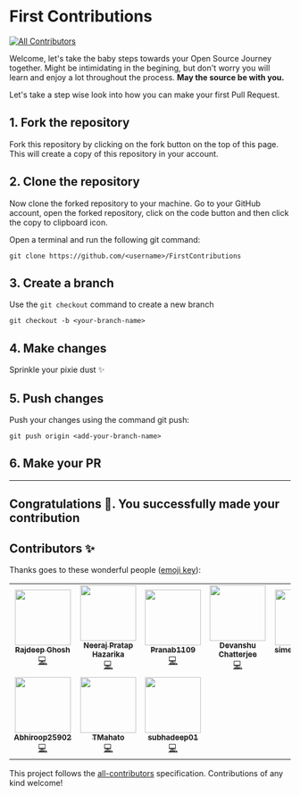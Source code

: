 # First Contributions
<!-- ALL-CONTRIBUTORS-BADGE:START - Do not remove or modify this section -->
[![All Contributors](https://img.shields.io/badge/all_contributors-10-orange.svg?style=flat-square)](#contributors-)
<!-- ALL-CONTRIBUTORS-BADGE:END -->

Welcome, let's take the baby steps towards your Open Source Journey together. Might be intimidating in the begining, but don't worry you will learn and enjoy a lot throughout the process. **May the source be with you.**

Let's take a step wise look into how you can make your first Pull Request.

## 1. Fork the repository

Fork this repository by clicking on the fork button on the top of this page. This will create a copy of this repository in your account.

## 2. Clone the repository

Now clone the forked repository to your machine. Go to your GitHub account, open the forked repository, click on the code button and then click the copy to clipboard icon.

Open a terminal and run the following git command:

```
git clone https://github.com/<username>/FirstContributions
```

## 3. Create a branch

Use the `git checkout` command to create a new branch

```
git checkout -b <your-branch-name>
```

## 4. Make changes

Sprinkle your pixie dust ✨

## 5. Push changes

Push your changes using the command git push:

```
git push origin <add-your-branch-name>
```

## 6. Make your PR

<hr>

<h2> Congratulations 🎉. You successfully made your contribution </h2>

## Contributors ✨

Thanks goes to these wonderful people ([emoji key](https://allcontributors.org/docs/en/emoji-key)):

<!-- ALL-CONTRIBUTORS-LIST:START - Do not remove or modify this section -->
<!-- prettier-ignore-start -->
<!-- markdownlint-disable -->
<table>
  <tr>
    <td align="center"><a href="https://www.linkedin.com/in/rajdeep-ghosh-b518bb1b1/"><img src="https://avatars.githubusercontent.com/u/58541505?v=4?s=100" width="100px;" alt=""/><br /><sub><b>Rajdeep Ghosh</b></sub></a><br /><a href="https://github.com/codeiiest-dev/FirstContributions/commits?author=Rajdeep-G" title="Code">💻</a></td>
    <td align="center"><a href="https://github.com/NeerajHazarika"><img src="https://avatars.githubusercontent.com/u/72177954?v=4?s=100" width="100px;" alt=""/><br /><sub><b>Neeraj Pratap Hazarika</b></sub></a><br /><a href="https://github.com/codeiiest-dev/FirstContributions/commits?author=NeerajHazarika" title="Code">💻</a></td>
    <td align="center"><a href="https://github.com/Pranab1109"><img src="https://avatars.githubusercontent.com/u/70249715?v=4?s=100" width="100px;" alt=""/><br /><sub><b>Pranab1109</b></sub></a><br /><a href="https://github.com/codeiiest-dev/FirstContributions/commits?author=Pranab1109" title="Code">💻</a></td>
    <td align="center"><a href="https://github.com/01-DC"><img src="https://avatars.githubusercontent.com/u/78012571?v=4?s=100" width="100px;" alt=""/><br /><sub><b>Devanshu Chatterjee</b></sub></a><br /><a href="https://github.com/codeiiest-dev/FirstContributions/commits?author=01-DC" title="Code">💻</a></td>
    <td align="center"><a href="https://github.com/simeetnayan81"><img src="https://avatars.githubusercontent.com/u/78461155?v=4?s=100" width="100px;" alt=""/><br /><sub><b>simeetnayan81</b></sub></a><br /><a href="https://github.com/codeiiest-dev/FirstContributions/commits?author=simeetnayan81" title="Code">💻</a></td>
    <td align="center"><a href="https://hrahul2605.netlify.app"><img src="https://avatars.githubusercontent.com/u/48245702?v=4?s=100" width="100px;" alt=""/><br /><sub><b>Rahul Halder</b></sub></a><br /><a href="https://github.com/codeiiest-dev/FirstContributions/commits?author=hrahul2605" title="Code">💻</a></td>
    <td align="center"><a href="https://github.com/RaunakGN2001"><img src="https://avatars.githubusercontent.com/u/74176824?v=4?s=100" width="100px;" alt=""/><br /><sub><b>Raunak Gayen</b></sub></a><br /><a href="https://github.com/codeiiest-dev/FirstContributions/commits?author=RaunakGN2001" title="Code">💻</a></td>
  </tr>
  <tr>
    <td align="center"><a href="https://github.com/Abhiroop25902"><img src="https://avatars.githubusercontent.com/u/69428539?v=4?s=100" width="100px;" alt=""/><br /><sub><b>Abhiroop25902</b></sub></a><br /><a href="https://github.com/codeiiest-dev/FirstContributions/commits?author=Abhiroop25902" title="Code">💻</a></td>
    <td align="center"><a href="https://github.com/TMahato"><img src="https://avatars.githubusercontent.com/u/80240317?v=4?s=100" width="100px;" alt=""/><br /><sub><b>TMahato</b></sub></a><br /><a href="https://github.com/codeiiest-dev/FirstContributions/commits?author=TMahato" title="Code">💻</a></td>
    <td align="center"><a href="https://github.com/subhadeep01"><img src="https://avatars.githubusercontent.com/u/76871085?v=4?s=100" width="100px;" alt=""/><br /><sub><b>subhadeep01</b></sub></a><br /><a href="https://github.com/codeiiest-dev/FirstContributions/commits?author=subhadeep01" title="Code">💻</a></td>
  </tr>
</table>

<!-- markdownlint-restore -->
<!-- prettier-ignore-end -->

<!-- ALL-CONTRIBUTORS-LIST:END -->

This project follows the [all-contributors](https://github.com/all-contributors/all-contributors) specification. Contributions of any kind welcome!